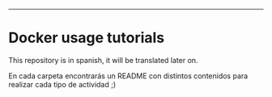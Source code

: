 ----------------
# Docker usage tutorials

This repository is in spanish, it will be translated later on.

En cada carpeta encontrarás un README con distintos contenidos para realizar cada tipo de actividad ;)